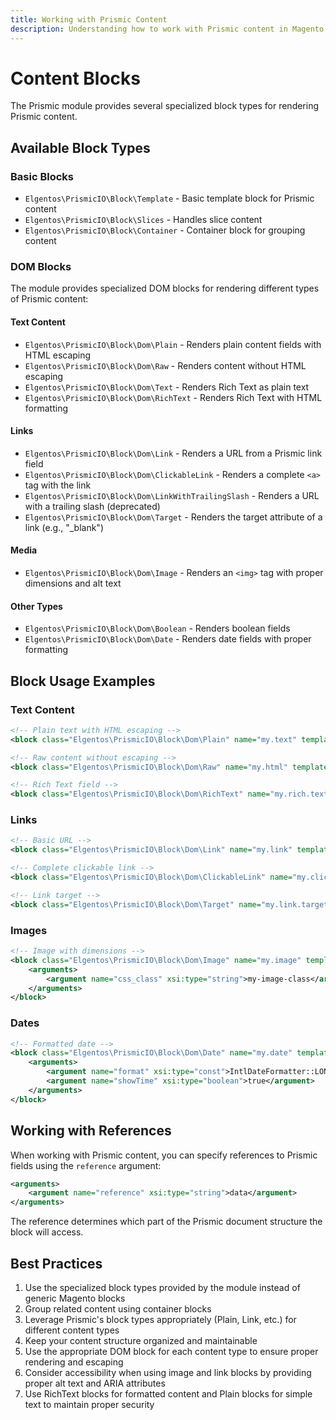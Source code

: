 ```yaml
---
title: Working with Prismic Content
description: Understanding how to work with Prismic content in Magento 2
---
```


# Content Blocks

The Prismic module provides several specialized block types for rendering Prismic content.

## Available Block Types

### Basic Blocks
- `Elgentos\PrismicIO\Block\Template` - Basic template block for Prismic content
- `Elgentos\PrismicIO\Block\Slices` - Handles slice content
- `Elgentos\PrismicIO\Block\Container` - Container block for grouping content

### DOM Blocks

The module provides specialized DOM blocks for rendering different types of Prismic content:

#### Text Content
- `Elgentos\PrismicIO\Block\Dom\Plain` - Renders plain content fields with HTML escaping
- `Elgentos\PrismicIO\Block\Dom\Raw` - Renders content without HTML escaping
- `Elgentos\PrismicIO\Block\Dom\Text` - Renders Rich Text as plain text
- `Elgentos\PrismicIO\Block\Dom\RichText` - Renders Rich Text with HTML formatting

#### Links
- `Elgentos\PrismicIO\Block\Dom\Link` - Renders a URL from a Prismic link field
- `Elgentos\PrismicIO\Block\Dom\ClickableLink` - Renders a complete `<a>` tag with the link
- `Elgentos\PrismicIO\Block\Dom\LinkWithTrailingSlash` - Renders a URL with a trailing slash (deprecated)
- `Elgentos\PrismicIO\Block\Dom\Target` - Renders the target attribute of a link (e.g., "_blank")

#### Media
- `Elgentos\PrismicIO\Block\Dom\Image` - Renders an `<img>` tag with proper dimensions and alt text

#### Other Types
- `Elgentos\PrismicIO\Block\Dom\Boolean` - Renders boolean fields
- `Elgentos\PrismicIO\Block\Dom\Date` - Renders date fields with proper formatting

## Block Usage Examples

### Text Content

```xml
<!-- Plain text with HTML escaping -->
<block class="Elgentos\PrismicIO\Block\Dom\Plain" name="my.text" template="text_field"/>

<!-- Raw content without escaping -->
<block class="Elgentos\PrismicIO\Block\Dom\Raw" name="my.html" template="html_field"/>

<!-- Rich Text field -->
<block class="Elgentos\PrismicIO\Block\Dom\RichText" name="my.rich.text" template="rich_text_field"/>
```

### Links

```xml
<!-- Basic URL -->
<block class="Elgentos\PrismicIO\Block\Dom\Link" name="my.link" template="link_field"/>

<!-- Complete clickable link -->
<block class="Elgentos\PrismicIO\Block\Dom\ClickableLink" name="my.clickable.link" template="link_field"/>

<!-- Link target -->
<block class="Elgentos\PrismicIO\Block\Dom\Target" name="my.link.target" template="link_field"/>
```

### Images

```xml
<!-- Image with dimensions -->
<block class="Elgentos\PrismicIO\Block\Dom\Image" name="my.image" template="image_field">
    <arguments>
        <argument name="css_class" xsi:type="string">my-image-class</argument>
    </arguments>
</block>
```

### Dates

```xml
<!-- Formatted date -->
<block class="Elgentos\PrismicIO\Block\Dom\Date" name="my.date" template="date_field">
    <arguments>
        <argument name="format" xsi:type="const">IntlDateFormatter::LONG</argument>
        <argument name="showTime" xsi:type="boolean">true</argument>
    </arguments>
</block>
```

## Working with References

When working with Prismic content, you can specify references to Prismic fields using the `reference` argument:

```xml
<arguments>
    <argument name="reference" xsi:type="string">data</argument>
</arguments>
```

The reference determines which part of the Prismic document structure the block will access.

## Best Practices

1. Use the specialized block types provided by the module instead of generic Magento blocks
2. Group related content using container blocks
3. Leverage Prismic's block types appropriately (Plain, Link, etc.) for different content types
4. Keep your content structure organized and maintainable
5. Use the appropriate DOM block for each content type to ensure proper rendering and escaping
6. Consider accessibility when using image and link blocks by providing proper alt text and ARIA attributes
7. Use RichText blocks for formatted content and Plain blocks for simple text to maintain proper security 